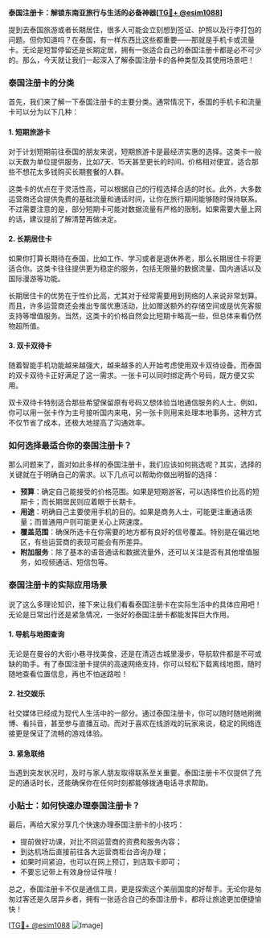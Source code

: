 **泰国注册卡：解锁东南亚旅行与生活的必备神器[[TG💪+ @esim1088](https://t.me/s/esim1088)]**

提到去泰国旅游或者长期居住，很多人可能会立刻想到签证、护照以及行李打包的问题。但你知道吗？在泰国，有一样东西比这些都重要——那就是手机卡或流量卡。无论是短暂停留还是长期定居，拥有一张适合自己的泰国注册卡都是必不可少的。那么，今天就让我们一起深入了解泰国注册卡的各种类型及其使用场景吧！

### 泰国注册卡的分类

首先，我们来了解一下泰国注册卡的主要分类。通常情况下，泰国的手机卡和流量卡可以分为以下几种：

#### 1. **短期旅游卡**
对于计划短期前往泰国的朋友来说，短期旅游卡是最经济实惠的选择。这类卡一般以天数为单位提供服务，比如7天、15天甚至更长的时间。价格相对便宜，适合那些不想花太多钱购买长期套餐的人群。

这类卡的优点在于灵活性高，可以根据自己的行程选择合适的时长。此外，大多数运营商还会提供免费的基础流量和通话时间，让你在旅行期间能够随时保持联系。不过需要注意的是，部分短期卡可能对数据流量有严格的限制，如果需要大量上网的话，建议提前了解清楚再做决定。

#### 2. **长期居住卡**
如果你打算长期待在泰国，比如工作、学习或者是退休养老，那么长期居住卡将更适合你。这类卡往往提供更为稳定的服务，包括无限量的数据流量、国内通话以及国际漫游等功能。

长期居住卡的优势在于性价比高，尤其对于经常需要用到网络的人来说非常划算。而且，许多运营商还会推出专属优惠活动，比如赠送额外的存储空间或是优先客服支持等增值服务。当然，这类卡的价格自然会比短期卡略高一些，但总体来看仍然物超所值。

#### 3. **双卡双待卡**
随着智能手机功能越来越强大，越来越多的人开始考虑使用双卡双待设备。而泰国的双卡双待卡正好满足了这一需求。一张卡可以同时绑定两个号码，既方便又实用。

双卡双待卡特别适合那些希望保留原有号码又想体验当地通信服务的人士。例如，你可以用一张卡作为主号接听国内来电，另一张卡则用来处理本地事务。这种方式不仅节省了成本，还极大地提高了沟通效率。

### 如何选择最适合你的泰国注册卡？

那么问题来了，面对如此多样的泰国注册卡，我们应该如何挑选呢？其实，选择的关键就在于明确自己的需求。以下几点可以帮助你做出明智的选择：

- **预算**：确定自己能接受的价格范围。如果是短期游客，可以选择性价比高的短期卡；而长期居民则应着眼于长期卡。
- **用途**：明确自己主要使用手机的目的。如果是商务人士，可能更注重通话质量；而普通用户则可能更关心上网速度。
- **覆盖范围**：确保所选卡在你需要的地方都有良好的信号覆盖。特别是在偏远地区，有些运营商的表现可能会有所差异。
- **附加服务**：除了基本的语音通话和数据流量外，还可以关注是否有其他增值服务，如视频通话、短信包等。

### 泰国注册卡的实际应用场景

说了这么多理论知识，接下来让我们看看泰国注册卡在实际生活中的具体应用吧！无论是日常出行还是紧急情况，一张好的泰国注册卡都能发挥巨大作用。

#### 1. **导航与地图查询**
无论是在曼谷的大街小巷寻找美食，还是在清迈古城里漫步，导航软件都是不可或缺的助手。有了泰国注册卡提供的高速网络支持，你可以轻松下载离线地图，随时随地查看位置信息，再也不怕迷路啦！

#### 2. **社交娱乐**
社交媒体已经成为现代人生活中的一部分。通过泰国注册卡，你可以随时随地刷微博、看抖音，甚至参与直播互动。而对于喜欢在线游戏的玩家来说，稳定的网络连接更是保证了流畅的游戏体验。

#### 3. **紧急联络**
当遇到突发状况时，及时与家人朋友取得联系至关重要。泰国注册卡不仅提供了充足的通话时长，还能确保你在任何时刻都能够拨通电话寻求帮助。

### 小贴士：如何快速办理泰国注册卡？

最后，再给大家分享几个快速办理泰国注册卡的小技巧：

- 提前做好功课，对比不同运营商的资费和服务内容；
- 到达机场后直接前往各大运营商柜台咨询办理；
- 如果时间紧迫，也可以在网上预订，到店取卡即可；
- 不要忘记带上有效身份证件哦！

总之，泰国注册卡不仅是通信工具，更是探索这个美丽国度的好帮手。无论你是匆匆过客还是久居异乡者，拥有一张适合自己的泰国注册卡，都将让旅途更加便捷愉快！

[[TG💪+ @esim1088](https://t.me/s/esim1088) ![Image](https://i.postimg.cc/4NQfJmqS/Snipaste-2025-05-13-00-14-12.png)]